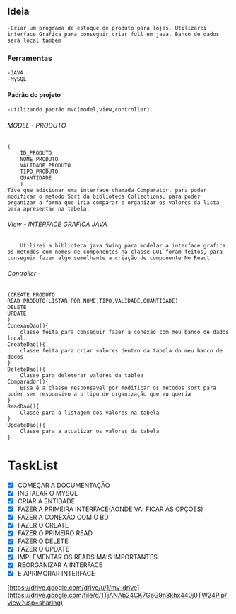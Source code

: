 ## Ideia
	-Criar um programa de estoque de produto para lojas. Utilizarei interface Grafica para conseguir criar full em java. Banco de dados será local também

### Ferramentas
	-JAVA
	-MySQL


#### Padrão do projeto
	-utilizando padrão mvc(model,view,controller).
###### MODEL - PRODUTO
	(
		ID_PRODUTO
		NOME_PRODUTO
		VALIDADE_PRODUTO
		TIPO_PRODUTO
		QUANTIDADE
		)
	Tive que adicionar uma interface chamada Comparator, para poder modificar o metodo Sort da biblioteca Collections, para poder organizar a forma que iria comparar e organizar os valores da lista para apresentar na tabela.
###### View - INTERFACE GRAFICA JAVA

		Utilizei a biblioteca java Swing para modelar a interface grafica. os metodos com nomes de componentes na classe GUI foram feitos, para conseguir fazer algo semelhante a criação de componente No React

###### Controller - 
	(CREATE PRODUTO
	READ PRODUTO(LISTAR POR NOME,TIPO,VALIDADE,QUANTIDADE)
	DELETE
	UPDATE
	)
	ConexaoDao(){
		classe feita para conseguir fazer a conexão com meu banco de dados local.
	CreateDao(){
		classe feita para criar valores dentro da tabela do meu banco de dados
	}
	DeleteDao(){
		Classe para deleterar valores da tablea
	Comparador(){
		Essa é a classe responsavel por modificar os metodos sort para poder ser responsivo a o tipo de organização que eu queria
	}
	ReadDao(){
		Classe para a listagem dos valores na tabela
	}
	UpdateDao(){
		Classe para a atualizar os valores da tabela
	}

# **TaskList**
- [x] COMEÇAR A DOCUMENTAÇÃO
- [x] INSTALAR O MYSQL
- [x] CRIAR A ENTIDADE
- [x] FAZER A PRIMEIRA INTERFACE(AONDE VAI FICAR AS OPÇÕES)
- [x] FAZER A CONEXÃO COM O BD
- [x] FAZER O CREATE
- [x] FAZER O PRIMEIRO READ
- [x] FAZER O DELETE
- [x] FAZER O UPDATE
- [x] IMPLEMENTAR OS READS MAIS IMPORTANTES
- [x] REORGANIZAR A INTERFACE
- [x] E APRIMORAR INTERFACE

[https://drive.google.com/drive/u/1/my-drive](https://drive.google.com/file/d/1TjANAb24CK7GeG9n8khx440j0TW24Plp/view?usp=sharing)

